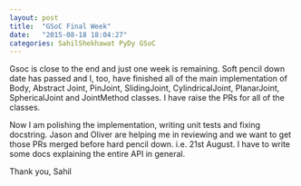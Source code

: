 ```yaml
---
layout: post
title:  "GSoC Final Week"
date:   "2015-08-18 18:04:27"
categories: SahilShekhawat PyDy GSoC
---
```


Gsoc is close to the end and just one week is remaining. Soft pencil down date has passed and I, too, have finished all of the main implementation of Body, Abstract Joint, PinJoint, SlidingJoint, CylindricalJoint, PlanarJoint, SphericalJoint and JointMethod classes. I have raise the PRs for all of the classes.

Now I am polishing the implementation, writing unit tests and fixing docstring. Jason and Oliver are helping me in reviewing and we want to get those PRs merged before hard pencil down. i.e. 21st August. I have to write some docs explaining the entire API in general.

Thank you,
Sahil